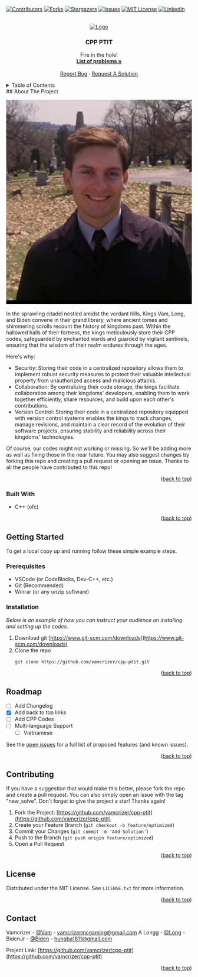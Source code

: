 <a name="readme-top"></a>
[![Contributors][contributors-shield]][contributors-url]
[![Forks][forks-shield]][forks-url]
[![Stargazers][stars-shield]][stars-url]
[![Issues][issues-shield]][issues-url]
[![MIT License][license-shield]][license-url]
[![LinkedIn][linkedin-shield]][linkedin-url]
<!-- PROJECT LOGO -->
<br />
<div align="center">
  <a href="https://github.com/vamcrizer">
    <img src="https://upload.wikimedia.org/wikipedia/commons/d/d7/Logo_PTIT.jpg" alt="Logo" width="80" height="80">
  </a>
  <h3 align="center">CPP PTIT</h3>
  <p align="center">
    Fire in the hole! 
    <br />
    <a href="https://code.ptit.edu.vn/"><strong>List of problems »</strong></a>
    <br />
    <br />
    <a href="https://github.com/vamcrizer/cpp-ptit/issues">Report Bug</a>
    ·
    <a href="https://github.com/vamcrizer/cpp-ptit/issues">Request A Solution</a>
  </p>
</div>
<!-- TABLE OF CONTENTS -->
<details>
  <summary>Table of Contents</summary>
  <ol>
    <li>
      <a href="#about-the-project">About The Project</a>
      <ul>
        <li><a href="#built-with">Built With</a></li>
      </ul>
    </li>
    <li>
      <a href="#getting-started">Getting Started</a>
      <ul>
        <li><a href="#prerequisites">Prerequisites</a></li>
        <li><a href="#installation">Installation</a></li>
      </ul>
    </li>
    <li><a href="#roadmap">Roadmap</a></li>
    <li><a href="#contributing">Contributing</a></li>
    <li><a href="#license">License</a></li>
    <li><a href="#contact">Contact</a></li>
    <!-- <li><a href="#acknowledgments">Acknowledgments</a></li> -->
  </ol>
</details>
<!-- ABOUT THE PROJECT -->
## About The Project

[![Product Name Screen Shot][product-screenshot]](https://raw.githubusercontent.com/vamcrizer/cpp-ptit/main/biden/Screenshot.jpg)

In the sprawling citadel nestled amidst the verdant hills, Kings Vam, Long, and Biden convene in their grand library, where ancient tomes and shimmering scrolls recount the history of kingdoms past. Within the hallowed halls of their fortress, the kings meticulously store their CPP codes, safeguarded by enchanted wards and guarded by vigilant sentinels, ensuring that the wisdom of their realm endures through the ages.

Here's why:
* Security: Storing their code in a centralized repository allows them to implement robust security measures to protect their valuable intellectual property from unauthorized access and malicious attacks.
* Collaboration: By centralizing their code storage, the kings facilitate collaboration among their kingdoms' developers, enabling them to work together efficiently, share resources, and build upon each other's contributions.
* Version Control: Storing their code in a centralized repository equipped with version control systems enables the kings to track changes, manage revisions, and maintain a clear record of the evolution of their software projects, ensuring stability and reliability across their kingdoms' technologies.

Of course, our codes might not working or missing. So we'll be adding more as well as fixing those in the near future. You may also suggest changes by forking this repo and creating a pull request or opening an issue. Thanks to all the people have contributed to this repo!

<p align="right">(<a href="#readme-top">back to top</a>)</p>



### Built With

* C++ (ofc)

<p align="right">(<a href="#readme-top">back to top</a>)</p>



<!-- GETTING STARTED -->
## Getting Started

To get a local copy up and running follow these simple example steps.

### Prerequisites

* VSCode (or CodeBlocks, Dev-C++, etc.)
* Git (Recommended)
* Winrar (or any unzip software)

### Installation

_Below is an example of how you can instruct your audience on installing and setting up the codes._

1. Download git [https://www.git-scm.com/downloads](https://www.git-scm.com/downloads)
2. Clone the repo
   ```sh
   git clone https://github.com/vamcrizer/cpp-ptit.git
   ```

<p align="right">(<a href="#readme-top">back to top</a>)</p>


<!-- ROADMAP -->
## Roadmap

- [ ] Add Changelog
- [x] Add back to top links
- [ ] Add CPP Codes
- [ ] Multi-language Support
    - [ ] Vietnamese

See the [open issues](https://github.com/vamcrizer/cpp-ptit/issues) for a full list of proposed features (and known issues).

<p align="right">(<a href="#readme-top">back to top</a>)</p>



<!-- CONTRIBUTING -->
## Contributing
If you have a suggestion that would make this better, please fork the repo and create a pull request. You can also simply open an issue with the tag "new_solve".
Don't forget to give the project a star! Thanks again!

1. Fork the Project: [https://github.com/vamcrizer/cpp-ptit](https://github.com/vamcrizer/cpp-ptit)
2. Create your Feature Branch (`git checkout -b feature/optimized`)
3. Commit your Changes (`git commit -m 'Add Solution'`)
4. Push to the Branch (`git push origin feature/optimized`)
5. Open a Pull Request

<p align="right">(<a href="#readme-top">back to top</a>)</p>



<!-- LICENSE -->
## License

Distributed under the MIT License. See `LICENSE.txt` for more information.

<p align="right">(<a href="#readme-top">back to top</a>)</p>

                 

<!-- CONTACT -->
## Contact

Vamcrizer - [@Vam](https://www.facebook.com/hvvamc) - vamcrizermcgaming@gmail.com
A Longg - [@Long](https://www.facebook.com/profile.php?id=100052465243180) - 
BidenJr - [@Biden](https://www.facebook.com/hung.nguyen.ba.18.11.05/) - hungba1811@gmail.com

Project Link: [https://github.com/vamcrizer/cpp-ptit](https://github.com/vamcrizer/cpp-ptit)

<p align="right">(<a href="#readme-top">back to top</a>)</p>



<!-- ACKNOWLEDGMENTS -->
<!-- ## Acknowledgments

Use this space to list resources you find helpful and would like to give credit to. I've included a few of my favorites to kick things off! -->

<!-- * [Choose an Open Source License](https://choosealicense.com)
* [GitHub Emoji Cheat Sheet](https://www.webpagefx.com/tools/emoji-cheat-sheet)
* [Malven's Flexbox Cheatsheet](https://flexbox.malven.co/)
* [Malven's Grid Cheatsheet](https://grid.malven.co/)
* [Img Shields](https://shields.io)
* [GitHub Pages](https://pages.github.com)
* [Font Awesome](https://fontawesome.com)
* [React Icons](https://react-icons.github.io/react-icons/search) -->

<!-- <p align="right">(<a href="#readme-top">back to top</a>)</p> -->



<!-- MARKDOWN LINKS & IMAGES -->
<!-- https://www.markdownguide.org/basic-syntax/#reference-style-links -->
[contributors-shield]: https://img.shields.io/github/contributors/vamcrizer/cpp-ptit.svg?style=for-the-badge
[contributors-url]: https://github.com/vamcrizer/cpp-ptit/graphs/contributors
[forks-shield]: https://img.shields.io/github/forks/vamcrizer/cpp-ptit.svg?style=for-the-badge
[forks-url]: https://github.com/vamcrizer/cpp-ptit/network/members
[stars-shield]: https://img.shields.io/github/stars/vamcrizer/cpp-ptit.svg?style=for-the-badge
[stars-url]: https://github.com/vamcrizer/cpp-ptit/stargazers
[issues-shield]: https://img.shields.io/github/issues/vamcrizer/cpp-ptit.svg?style=for-the-badge
[issues-url]: https://github.com/vamcrizer/cpp-ptit/issues
[license-shield]: https://img.shields.io/github/license/vamcrizer/cpp-ptit.svg?style=for-the-badge
[license-url]: https://github.com/vamcrizer/cpp-ptit/blob/master/LICENSE.txt
[linkedin-shield]: https://img.shields.io/badge/-LinkedIn-black.svg?style=for-the-badge&logo=linkedin&colorB=555
[linkedin-url]: https://linkedin.com/in/othneildrew
[product-screenshot]: https://raw.githubusercontent.com/vamcrizer/cpp-ptit/main/biden/Screenshot.jpg
